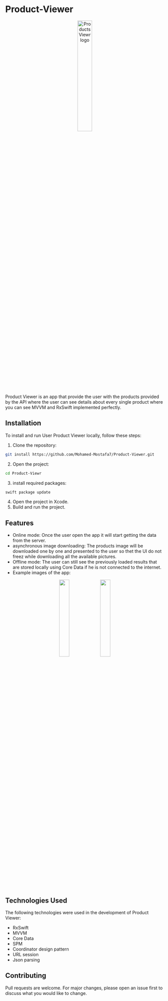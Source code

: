 # Product-Viewer

<p align="center">
  <img src="https://cdn2.iconfinder.com/data/icons/virus-coronavirus-1/64/virus_sanitizer_personal_care_products-1024.png" alt="Products Viewr logo" width="30%">
</p>

  Product Viewer is an app that provide the user with the products provided by the API where the user can see details about every single product where you can see MVVM and RxSwift implemented perfectly.

## Installation

To install and run User Product Viewer locally, follow these steps:

1. Clone the repository:
```bash
git install https://github.com/Mohamed-Mostafa7/Product-Viewer.git
```
2. Open the project:
```bash
cd Product-Viewr
```
3. install required packages:
```bash
swift package update
```
4. Open the project in Xcode.
5. Build and run the project.

## Features
- Online mode: Once the user open the app it will start getting the data from the server.
- asynchronous image downloading: The products image will be downloaded one by one and presented to the user so thet the UI do not freez while downloading all the available pictures.
- Offline mode: The user can still see the previously loaded results that are stored locally using Core Data if he is not connected to the internet.
- Example images of the app:
<p align="Center">
  <img src="https://github.com/Mohamed-Mostafa7/Product-Viewer/assets/55007694/96aa0b1b-4233-4b38-b2c0-d0dc8fd88387" width="25%">
  <img src="https://github-production-user-asset-6210df.s3.amazonaws.com/55007694/252982081-8f66d2f5-b32f-4828-b1c7-6af54bd2a309.png" width="25%"> 
</p>

## Technologies Used

The following technologies were used in the development of Product Viewer:
- RxSwift
- MVVM
- Core Data
- SPM
- Coordinator design pattern
- URL session
- Json parsing

## Contributing

Pull requests are welcome. For major changes, please open an issue first
to discuss what you would like to change.


